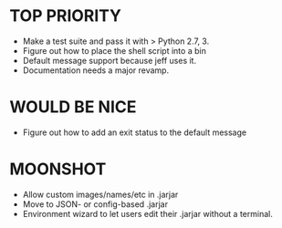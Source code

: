 # TOP PRIORITY

- Make a test suite and pass it with > Python 2.7, 3.
- Figure out how to place the shell script into a bin
- Default message support because jeff uses it.
- Documentation needs a major revamp.

# WOULD BE NICE

- Figure out how to add an exit status to the default message

# MOONSHOT

- Allow custom images/names/etc in .jarjar
- Move to JSON- or config-based .jarjar
- Environment wizard to let users edit their .jarjar without a terminal.

